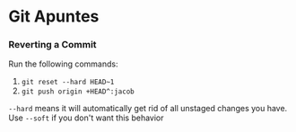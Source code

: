 # Git Apuntes

### Reverting a Commit
Run the following commands:
1. `git reset --hard HEAD~1`
2. `git push origin +HEAD^:jacob`


`--hard` means it will automatically get rid of all unstaged changes you have.  Use `--soft` if you don't want this behavior